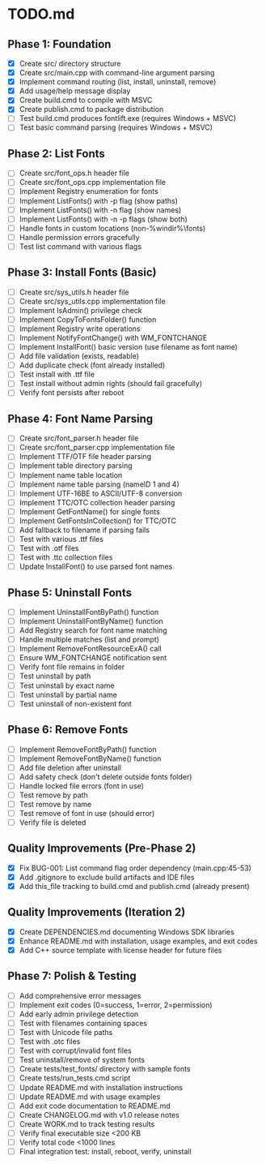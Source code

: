 # TODO.md
<!-- this_file: TODO.md -->

## Phase 1: Foundation
- [x] Create src/ directory structure
- [x] Create src/main.cpp with command-line argument parsing
- [x] Implement command routing (list, install, uninstall, remove)
- [x] Add usage/help message display
- [x] Create build.cmd to compile with MSVC
- [x] Create publish.cmd to package distribution
- [ ] Test build.cmd produces fontlift.exe (requires Windows + MSVC)
- [ ] Test basic command parsing (requires Windows + MSVC)

## Phase 2: List Fonts
- [ ] Create src/font_ops.h header file
- [ ] Create src/font_ops.cpp implementation file
- [ ] Implement Registry enumeration for fonts
- [ ] Implement ListFonts() with -p flag (show paths)
- [ ] Implement ListFonts() with -n flag (show names)
- [ ] Implement ListFonts() with -n -p flags (show both)
- [ ] Handle fonts in custom locations (non-%windir%\fonts)
- [ ] Handle permission errors gracefully
- [ ] Test list command with various flags

## Phase 3: Install Fonts (Basic)
- [ ] Create src/sys_utils.h header file
- [ ] Create src/sys_utils.cpp implementation file
- [ ] Implement IsAdmin() privilege check
- [ ] Implement CopyToFontsFolder() function
- [ ] Implement Registry write operations
- [ ] Implement NotifyFontChange() with WM_FONTCHANGE
- [ ] Implement InstallFont() basic version (use filename as font name)
- [ ] Add file validation (exists, readable)
- [ ] Add duplicate check (font already installed)
- [ ] Test install with .ttf file
- [ ] Test install without admin rights (should fail gracefully)
- [ ] Verify font persists after reboot

## Phase 4: Font Name Parsing
- [ ] Create src/font_parser.h header file
- [ ] Create src/font_parser.cpp implementation file
- [ ] Implement TTF/OTF file header parsing
- [ ] Implement table directory parsing
- [ ] Implement name table location
- [ ] Implement name table parsing (nameID 1 and 4)
- [ ] Implement UTF-16BE to ASCII/UTF-8 conversion
- [ ] Implement TTC/OTC collection header parsing
- [ ] Implement GetFontName() for single fonts
- [ ] Implement GetFontsInCollection() for TTC/OTC
- [ ] Add fallback to filename if parsing fails
- [ ] Test with various .ttf files
- [ ] Test with .otf files
- [ ] Test with .ttc collection files
- [ ] Update InstallFont() to use parsed font names

## Phase 5: Uninstall Fonts
- [ ] Implement UninstallFontByPath() function
- [ ] Implement UninstallFontByName() function
- [ ] Add Registry search for font name matching
- [ ] Handle multiple matches (list and prompt)
- [ ] Implement RemoveFontResourceExA() call
- [ ] Ensure WM_FONTCHANGE notification sent
- [ ] Verify font file remains in folder
- [ ] Test uninstall by path
- [ ] Test uninstall by exact name
- [ ] Test uninstall by partial name
- [ ] Test uninstall of non-existent font

## Phase 6: Remove Fonts
- [ ] Implement RemoveFontByPath() function
- [ ] Implement RemoveFontByName() function
- [ ] Add file deletion after uninstall
- [ ] Add safety check (don't delete outside fonts folder)
- [ ] Handle locked file errors (font in use)
- [ ] Test remove by path
- [ ] Test remove by name
- [ ] Test remove of font in use (should error)
- [ ] Verify file is deleted

## Quality Improvements (Pre-Phase 2)
- [x] Fix BUG-001: List command flag order dependency (main.cpp:45-53)
- [x] Add .gitignore to exclude build artifacts and IDE files
- [x] Add this_file tracking to build.cmd and publish.cmd (already present)

## Quality Improvements (Iteration 2)
- [x] Create DEPENDENCIES.md documenting Windows SDK libraries
- [x] Enhance README.md with installation, usage examples, and exit codes
- [x] Add C++ source template with license header for future files

## Phase 7: Polish & Testing
- [ ] Add comprehensive error messages
- [ ] Implement exit codes (0=success, 1=error, 2=permission)
- [ ] Add early admin privilege detection
- [ ] Test with filenames containing spaces
- [ ] Test with Unicode file paths
- [ ] Test with .otc files
- [ ] Test with corrupt/invalid font files
- [ ] Test uninstall/remove of system fonts
- [ ] Create tests/test_fonts/ directory with sample fonts
- [ ] Create tests/run_tests.cmd script
- [ ] Update README.md with installation instructions
- [ ] Update README.md with usage examples
- [ ] Add exit code documentation to README.md
- [ ] Create CHANGELOG.md with v1.0 release notes
- [ ] Create WORK.md to track testing results
- [ ] Verify final executable size <200 KB
- [ ] Verify total code <1000 lines
- [ ] Final integration test: install, reboot, verify, uninstall
